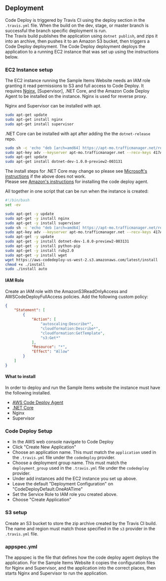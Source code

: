 
## Deployment
Code Deploy is triggered by Travis CI using the deploy section in the `.travis.yml` file. When the build on the dev, stage, or master branch is successful the branch specific deployment is run.  
The Travis build publishes the application using `dotnet publish`, and zips it into an archive, then pushes it to an Amazon S3 bucket, then triggers a Code Deploy deployment. The Code Deploy deployment deploys the application to a running EC2 instance that was set up using the instructions below. 

### EC2 Instance setup
The EC2 instance running the Sample Items Website needs an IAM role granting it read permissions to S3 and full access to Code Deploy.
It requires [Nginx](https://www.nginx.com/resources/wiki/), [Supervisor], .NET Core, and the Amazon Code Deploy Agent to be installed on the instance.
Nginx is used for reverse proxy. 

Nginx and Supervisor can be installed with apt.
```sh
sudo apt-get update
sudo apt-get install nginx
sudo apt-get install supervisor
```
.NET Core can be installed with apt after adding the the `dotnet-release` repo.
```sh
sudo sh -c 'echo "deb [arch=amd64] https://apt-mo.trafficmanager.net/repos/dotnet-release/ trusty main" > /etc/apt/sources.list.d/dotnetdev.list'
sudo apt-key adv --keyserver apt-mo.trafficmanager.net --recv-keys 417A0893
sudo apt-get update
sudo apt-get install dotnet-dev-1.0.0-preview2-003131
```
The install steps for .NET Core may change so please see [Microsoft's instructions](https://www.microsoft.com/net/core#ubuntu) if the above does not work.  
Please see [Amazon's instructions](https://docs.aws.amazon.com/codedeploy/latest/userguide/how-to-run-agent-install.html) for installing the code deploy agent.

All together in one script that can be run when the instance is created:
```sh
#!/bin/bash
set -ev

sudo apt-get -y update
sudo apt-get -y install nginx
sudo apt-get -y install supervisor
sudo sh -c 'echo "deb [arch=amd64] https://apt-mo.trafficmanager.net/repos/dotnet-release/ trusty main" > /etc/apt/sources.list.d/dotnetdev.list'
sudo apt-key adv --keyserver apt-mo.trafficmanager.net --recv-keys 417A0893
sudo apt-get -y update
sudo apt-get -y install dotnet-dev-1.0.0-preview2-003131
sudo apt-get -y install python-pip
sudo apt-get -y install ruby2.0
sudo apt-get -y install wget
wget https://aws-codedeploy-us-west-2.s3.amazonaws.com/latest/install
chmod +x ./install
sudo ./install auto
```

#### IAM Role
Create an IAM role with the AmazonS3ReadOnlyAccess and AWSCodeDeployFullAccess policies.
Add the following custom policy:
```json
{
    "Statement": [
        {
            "Action": [
                "autoscaling:Describe*",
                "cloudformation:Describe*",
                "cloudformation:GetTemplate",
                "s3:Get*"
            ],
            "Resource": "*",
            "Effect": "Allow"
        }
    ]
}
```
#### What to install
In order to deploy and run the Sample Items website the instance must have the following installed.

- [AWS Code Deploy Agent](https://docs.aws.amazon.com/codedeploy/latest/userguide/how-to-run-agent-install.html)
- [.NET Core](https://www.microsoft.com/net/core#ubuntu)
- Nginx
- Supervisor

### Code Deploy Setup
 - In the AWS web console navigate to Code Deploy
 - Click "Create New Application"
 - Choose an application name. This must match the `application` used in the `.travis.yml` file under the `codedeploy` provider.
 - Choose a deployment group name. This must match the `deployment_group` used in the `.travis.yml` file under the `codedeploy` provider.
 - Under add instances add the EC2 instance you set up above.
 - Leave the default "Deployment Configuration" on "CodeDeployDefault.OneAtATime"
 - Set the Service Role to IAM role you created above.
 - Choose "Create Application"

### S3 setup
Create an S3 bucket to store the zip archive created by the Travis CI build. The name and region must match those specified in the `s3` provider in the `.travis.yml` file.

### appspec.yml
The appspec  is the file that defines how the code deploy agent deploys the application. For the Sample Items Website it copies the configuration files for Nginx and Supervisor, and the application into the correct places, then starts Nginx and Supervisor to run the application.